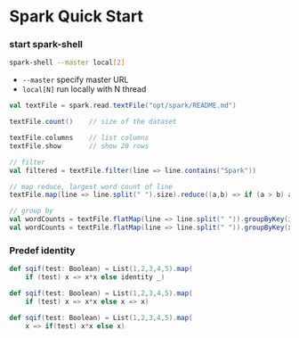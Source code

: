 # Spark Quick Start


### start spark-shell
```bash
spark-shell --master local[2]
```
- ```--master``` specify master URL
- ```local[N]``` run locally with N thread


```scala
val textFile = spark.read.textFile("opt/spark/README.md")

textFile.count()    // size of the dataset

textFile.columns    // list columns
textFile.show       // show 20 rows

// filter
val filtered = textFile.filter(line => line.contains("Spark"))

// map reduce, largest word count of line
textFile.map(line => line.split(" ").size).reduce((a,b) => if (a > b) a else b)

// group by
val wordCounts = textFile.flatMap(line => line.split(" ")).groupByKey(identity).count()
val wordCounts = textFile.flatMap(line => line.split(" ")).groupByKey(x => x.toLowerCase).count()

```

### Predef identity
```scala
def sqif(test: Boolean) = List(1,2,3,4,5).map(
    if (test) x => x*x else identity _)

def sqif(test: Boolean) = List(1,2,3,4,5).map(
    if (test) x => x*x else x => x)

def sqif(test: Boolean) = List(1,2,3,4,5).map(
    x => if(test) x*x else x)

```
